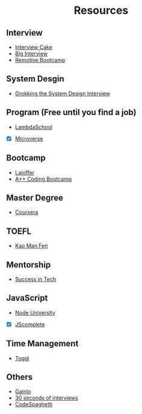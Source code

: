 <h1 align="center">Resources</h1>

## Interview

- [Interview Cake](https://www.interviewcake.com/)
- [Big Interview](https://biginterview.com/instant-access)
- [Remotive Bootcamp](https://learn.remotive.io/)

## System Desgin

- [Grokking the System Design Interview](https://www.educative.io/collection/5668639101419520/5649050225344512)

## Program (Free until you find a job)

- [LambdaSchool](https://lambdaschool.com)
- [x] [Microverse](https://www.microverse.org)

## Bootcamp

- [Laioffer](https://www.laioffer.com)
- [A++ Coding Bootcamp](https://aonecode.com)

## Master Degree

- [Coursera](https://www.coursera.org/degrees/mcit-penn)

## TOEFL

- [Kao Man Fen](http://www.kmf.com)

## Mentorship

- [Success in Tech](https://www.successintech.com/)

## JavaScript

- [Node University](https://node.university/)
- [x] [JScomplete](https://jscomplete.com)

## Time Management

- [Toggl](https://toggl.com/)

## Others

- [Gainlo](http://www.gainlo.co)
- [30 seconds of interviews](https://30secondsofinterviews.org)
- [CodeSpaghetti](http://www.codespaghetti.com)
